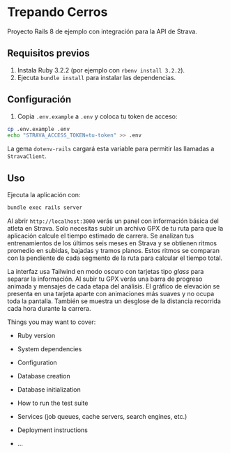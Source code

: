 
# Trepando Cerros

Proyecto Rails 8 de ejemplo con integración para la API de Strava.

## Requisitos previos

1. Instala Ruby 3.2.2 (por ejemplo con `rbenv install 3.2.2`).
2. Ejecuta `bundle install` para instalar las dependencias.

## Configuración

1. Copia `.env.example` a `.env` y coloca tu token de acceso:

```bash
cp .env.example .env
echo "STRAVA_ACCESS_TOKEN=tu-token" >> .env
```
La gema `dotenv-rails` cargará esta variable para permitir las llamadas a `StravaClient`.

## Uso

Ejecuta la aplicación con:

```bash
bundle exec rails server
```

Al abrir `http://localhost:3000` verás un panel con información básica del atleta en Strava. Solo necesitas subir un archivo GPX de tu ruta para que la aplicación calcule el tiempo estimado de carrera. Se analizan tus entrenamientos de los últimos seis meses en Strava y se obtienen ritmos promedio en subidas, bajadas y tramos planos. Estos ritmos se comparan con la pendiente de cada segmento de la ruta para calcular el tiempo total.

La interfaz usa Tailwind en modo oscuro con tarjetas tipo *glass* para separar la información. Al subir tu GPX verás una barra de progreso animada y mensajes de cada etapa del análisis. El gráfico de elevación se presenta en una tarjeta aparte con animaciones más suaves y no ocupa toda la pantalla. También se muestra un desglose de la distancia recorrida cada hora durante la carrera.

Things you may want to cover:

* Ruby version

* System dependencies

* Configuration

* Database creation

* Database initialization

* How to run the test suite

* Services (job queues, cache servers, search engines, etc.)

* Deployment instructions

* ...
